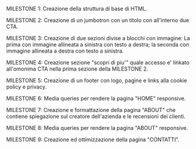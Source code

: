 MILESTONE 1:
Creazione della struttura di base di HTML.

MILESTONE 2:
Creazione di un jumbotron con un titolo con all'interno due CTA.

MILESTONE 3:
Creazione di due sezioni divise a blocchi con immagine:
La prima con immagine allineata a sinistra con testo a destra;
la seconda con immagine allineata a destra con testo a sinistra.

MILESTONE 4:
Creazione sezione "scopri di piu'" quale accesso e' linkato all'omonima CTA nella prima sezione della MILESTONE 2.

MILESTONE 5:
Creazione di un footer con logo, pagine e links alla cookie policy e privacy.

MILESTONE 6:
Media queries per rendere la pagina "HOME" responsive.

MILESTONE 7:
Creazione e formattazione della pagina "ABOUT" che contiene spiegazione sul creatore dell'azienda e le recensioni dei clienti.

MILESTONE 8:
Media queries per rendere la pagina "ABOUT" responsive.

MILESTONE 9:
Creazione ed ottimizzazione della pagina "CONTATTI".